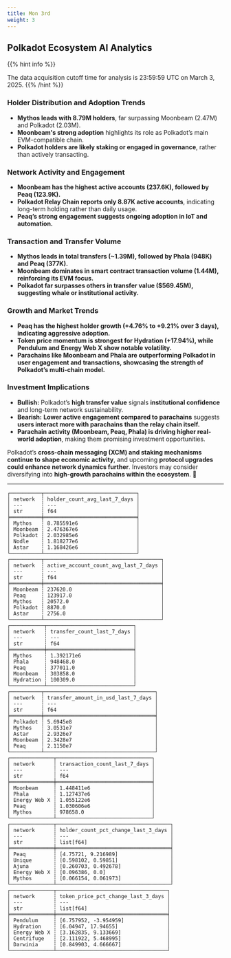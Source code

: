 ```yaml
---
title: Mon 3rd
weight: 3
---
```


## **Polkadot Ecosystem AI Analytics**
{{% hint info %}}

The data acquisition cutoff time for analysis is 23:59:59 UTC on March 3, 2025.
{{% /hint %}}

### **Holder Distribution and Adoption Trends**
- **Mythos leads with 8.79M holders**, far surpassing Moonbeam (2.47M) and Polkadot (2.03M).
- **Moonbeam's strong adoption** highlights its role as Polkadot’s main EVM-compatible chain.
- **Polkadot holders are likely staking or engaged in governance**, rather than actively transacting.

### **Network Activity and Engagement**
- **Moonbeam has the highest active accounts (237.6K), followed by Peaq (123.9K).**
- **Polkadot Relay Chain reports only 8.87K active accounts**, indicating long-term holding rather than daily usage.
- **Peaq’s strong engagement suggests ongoing adoption in IoT and automation.**

### **Transaction and Transfer Volume**
- **Mythos leads in total transfers (~1.39M), followed by Phala (948K) and Peaq (377K).**
- **Moonbeam dominates in smart contract transaction volume (1.44M), reinforcing its EVM focus.**
- **Polkadot far surpasses others in transfer value ($569.45M), suggesting whale or institutional activity.**

### **Growth and Market Trends**
- **Peaq has the highest holder growth (+4.76% to +9.21% over 3 days), indicating aggressive adoption.**
- **Token price momentum is strongest for Hydration (+17.94%), while Pendulum and Energy Web X show notable volatility.**
- **Parachains like Moonbeam and Phala are outperforming Polkadot in user engagement and transactions, showcasing the strength of Polkadot’s multi-chain model.**

### **Investment Implications**
- **Bullish:** Polkadot’s **high transfer value** signals **institutional confidence** and long-term network sustainability.
- **Bearish:** **Lower active engagement compared to parachains** suggests **users interact more with parachains than the relay chain itself.**
- **Parachain activity (Moonbeam, Peaq, Phala) is driving higher real-world adoption**, making them promising investment opportunities.

Polkadot’s **cross-chain messaging (XCM) and staking mechanisms continue to shape economic activity**, and upcoming **protocol upgrades could enhance network dynamics further**. Investors may consider diversifying into **high-growth parachains within the ecosystem**. 🚀

---

```
┌──────────┬──────────────────────────────┐
│ network  ┆ holder_count_avg_last_7_days │
│ ---      ┆ ---                          │
│ str      ┆ f64                          │
╞══════════╪══════════════════════════════╡
│ Mythos   ┆ 8.785591e6                   │
│ Moonbeam ┆ 2.476367e6                   │
│ Polkadot ┆ 2.032985e6                   │
│ Nodle    ┆ 1.818277e6                   │
│ Astar    ┆ 1.168426e6                   │
└──────────┴──────────────────────────────┘
┌──────────┬──────────────────────────────────────┐
│ network  ┆ active_account_count_avg_last_7_days │
│ ---      ┆ ---                                  │
│ str      ┆ f64                                  │
╞══════════╪══════════════════════════════════════╡
│ Moonbeam ┆ 237620.0                             │
│ Peaq     ┆ 123917.0                             │
│ Mythos   ┆ 20572.0                              │
│ Polkadot ┆ 8870.0                               │
│ Astar    ┆ 2756.0                               │
└──────────┴──────────────────────────────────────┘
┌───────────┬────────────────────────────┐
│ network   ┆ transfer_count_last_7_days │
│ ---       ┆ ---                        │
│ str       ┆ f64                        │
╞═══════════╪════════════════════════════╡
│ Mythos    ┆ 1.392171e6                 │
│ Phala     ┆ 948468.0                   │
│ Peaq      ┆ 377011.0                   │
│ Moonbeam  ┆ 303858.0                   │
│ Hydration ┆ 100309.0                   │
└───────────┴────────────────────────────┘
┌──────────┬────────────────────────────────────┐
│ network  ┆ transfer_amount_in_usd_last_7_days │
│ ---      ┆ ---                                │
│ str      ┆ f64                                │
╞══════════╪════════════════════════════════════╡
│ Polkadot ┆ 5.6945e8                           │
│ Mythos   ┆ 3.0531e7                           │
│ Astar    ┆ 2.9326e7                           │
│ Moonbeam ┆ 2.3428e7                           │
│ Peaq     ┆ 2.1150e7                           │
└──────────┴────────────────────────────────────┘
┌──────────────┬───────────────────────────────┐
│ network      ┆ transaction_count_last_7_days │
│ ---          ┆ ---                           │
│ str          ┆ f64                           │
╞══════════════╪═══════════════════════════════╡
│ Moonbeam     ┆ 1.448411e6                    │
│ Phala        ┆ 1.127437e6                    │
│ Energy Web X ┆ 1.055122e6                    │
│ Peaq         ┆ 1.030606e6                    │
│ Mythos       ┆ 978658.0                      │
└──────────────┴───────────────────────────────┘
┌──────────────┬─────────────────────────────────────┐
│ network      ┆ holder_count_pct_change_last_3_days │
│ ---          ┆ ---                                 │
│ str          ┆ list[f64]                           │
╞══════════════╪═════════════════════════════════════╡
│ Peaq         ┆ [4.75721, 9.216989]                 │
│ Unique       ┆ [0.598102, 0.59851]                 │
│ Ajuna        ┆ [0.260703, 0.492678]                │
│ Energy Web X ┆ [0.096386, 0.0]                     │
│ Mythos       ┆ [0.066154, 0.061973]                │
└──────────────┴─────────────────────────────────────┘
┌──────────────┬────────────────────────────────────┐
│ network      ┆ token_price_pct_change_last_3_days │
│ ---          ┆ ---                                │
│ str          ┆ list[f64]                          │
╞══════════════╪════════════════════════════════════╡
│ Pendulum     ┆ [6.757952, -3.954959]              │
│ Hydration    ┆ [6.04947, 17.94655]                │
│ Energy Web X ┆ [3.162835, 9.133669]               │
│ Centrifuge   ┆ [2.111922, 5.468995]               │
│ Darwinia     ┆ [0.849903, 4.666667]               │
└──────────────┴────────────────────────────────────┘
```